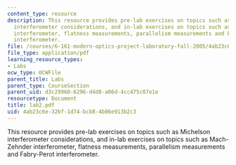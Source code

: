 ```yaml
---
content_type: resource
description: This resource provides pre-lab exercises on topics such as Michelson
  interferometer considerations, and in-lab exercises on topics such as Mach-Zehnder
  interferometer, flatness measurements, parallelism measurements and Fabry-Perot
  interferometer.
file: /courses/6-161-modern-optics-project-laboratory-fall-2005/4ab23c6e32bf1d74bcb84b86e913b2c3_lab2.pdf
file_type: application/pdf
learning_resource_types:
- Labs
ocw_type: OCWFile
parent_title: Labs
parent_type: CourseSection
parent_uid: d3c29960-6296-d4d8-a06d-4cc475c07e1e
resourcetype: Document
title: lab2.pdf
uid: 4ab23c6e-32bf-1d74-bcb8-4b86e913b2c3
---
```

This resource provides pre-lab exercises on topics such as Michelson interferometer considerations, and in-lab exercises on topics such as Mach-Zehnder interferometer, flatness measurements, parallelism measurements and Fabry-Perot interferometer.

